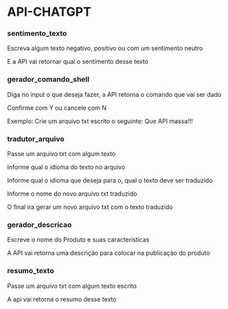 # API-CHATGPT

### sentimento_texto 
<p>Escreva algum texto negativo, positivo ou com um sentimento neutro </p> 
<p>E a API vai retornar qual o sentimento desse texto 

### gerador_comando_shell
<p>Diga no input o que deseja fazer, a API retorna o comando que vai ser dado </p>
<p>Confirme com Y ou cancele com N </p>
<p>Exemplo: Crie um arquivo txt escrito o seguinte: Que API massa!!! </p>

### tradutor_arquivo 
<p>Passe um arquivo txt com algum texto </p>
<p>Informe qual o idioma do texto no arquivo </p>
<p>Informe qual o idioma que deseja para o, qual o texto deve ser traduzido </p>
<p>Informe o nome do novo arquivo txt traduzido </p>
<p>O final ira gerar um novo arquivo txt com o texto traduzido </p>

### gerador_descricao
<p>Escreve o nome do Produto e suas características </p>
<p>A API vai retorna uma descrição para colocar na publicação do produto </p>

### resumo_texto
<p>Passe um arquivo txt com algum texto escrito </p>
<p>A api vai retorna o resumo desse texto </p>